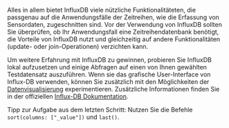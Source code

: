 Alles in allem bietet InfluxDB viele nützliche Funktionalitäteten, die passgenau auf die Anwendungsfälle der Zeitreihen, wie die Erfassung von Sensordaten, zugeschnitten sind. Vor der Verwendung von InfluxDB sollten Sie überprüfen, ob Ihr Anwendungsfall eine Zeitreihendatenbank benötigt, die Vorteile von InfluxDB nutzt und gleichzeitig auf andere Funktionalitäten (update- oder join-Operationen) verzichten kann.

Um weitere Erfahrung mit InfluxDB zu gewinnen, probieren Sie InfluxDB lokal aufzusetzen und einige Abfragen auf einen von Ihnen gewählten Testdatensatz auszuführen. Wenn sie das grafische User-Interface von Influx-DB verwenden, können Sie zusätzlich mit den Möglichkeiten der [Datenvisualisierung](https://docs.influxdata.com/influxdb/cloud/visualize-data/) experimentieren. Zusätzliche Informationen finden Sie in der offiziellen [Influx-DB Dokumentation](https://docs.influxdata.com/influxdb/cloud/get-started/).

Tipp zur Aufgabe aus dem letzten Schritt: Nutzen Sie die Befehle `sort(columns: ["_value"])` und `last()`.